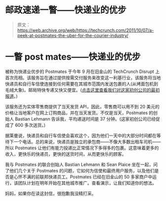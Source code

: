 # 邮政速递一瞥——快递业的优步 

> 原文：<https://web.archive.org/web/https://techcrunch.com/2011/10/07/a-peek-at-postmates-the-uber-for-the-courier-industry/>

# 一瞥 post mates——快递业的优步

被称为快递业优步的 Postmates 于今年 9 月在旧金山的 TechCrunch Disrupt 上首次亮相。该服务旨在通过提供按需交付服务来改变这一利基行业，该服务将当地快递员和自行车信使连接到任何需要在其城市范围内发送包裹的人(从烤面包机到毛绒大象)。邮局特快专递又快又便宜。([点击这里查看我们对这家初创公司的最初报道](https://web.archive.org/web/20230203174740/https://techcrunch.com/2011/09/13/local-messenger-postmates-aims-to-be-the-uber-of-packages-and-more/)。)

该服务还为实体零售商提供了当天发货 API，因此，零售商可以用不到 20 美元的价格让当地客户在网上订购商品，并在当天发货。不仅是当天，Postmates 的创始人 Bastian Lehmann 告诉我，平均递送时间是 37 分钟。(这家初创公司已经促成了 600 多次送货。)

据莱曼说，快递员和自行车信使会喜欢这个，因为他们一天中的大部分时间都在等待下一个电话。总的来说，快递员是独立的承包商——不像大多数出租车司机——所以 Postmates 让他们有能力投递比正常情况下多得多的包裹。这意味着更多的收入，更快乐的快递员，更快的送货时间，从而更快乐的顾客。

我与 Postmates 的联合创始人 Bastian Lehmann 和 Sean Plaice 坐在一起，问了他们几个关于 Postmates 的问题，它如何为信使和最终用户服务，以及他们是否是心怀不满的前联邦快递员工。Postmates 已经在旧金山的 50 多家商户中运行，该团队计划在明年开始在其他城市推广。查看演示，让我们知道你的想法。

妈妈，如果你在读这封信，很抱歉我没精打采。